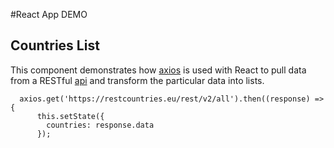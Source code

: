#React App DEMO

## Countries List
This component demonstrates how [axios](https://github.com/axios/axios) is used with React to pull data from a RESTful [api](https://restcountries.eu/) and transform the particular data into lists.

```
  axios.get('https://restcountries.eu/rest/v2/all').then((response) => {
      this.setState({
        countries: response.data
      });
```
